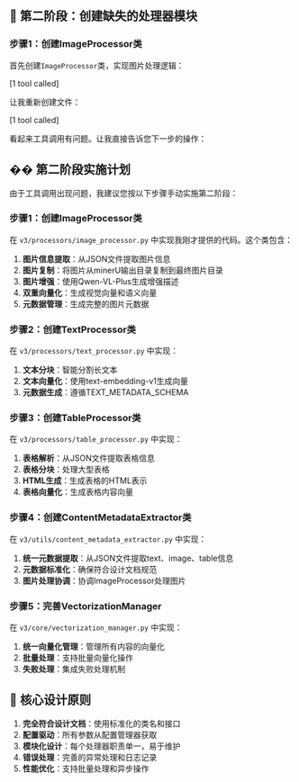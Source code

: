 

## **🚀 第二阶段：创建缺失的处理器模块**

### **步骤1：创建ImageProcessor类**

首先创建`ImageProcessor`类，实现图片处理逻辑：


[1 tool called]

让我重新创建文件：


[1 tool called]

看起来工具调用有问题。让我直接告诉您下一步的操作：

## **�� 第二阶段实施计划**

由于工具调用出现问题，我建议您按以下步骤手动实施第二阶段：

### **步骤1：创建ImageProcessor类**

在 `v3/processors/image_processor.py` 中实现我刚才提供的代码。这个类包含：

1. **图片信息提取**：从JSON文件提取图片信息
2. **图片复制**：将图片从minerU输出目录复制到最终图片目录
3. **图片增强**：使用Qwen-VL-Plus生成增强描述
4. **双重向量化**：生成视觉向量和语义向量
5. **元数据管理**：生成完整的图片元数据

### **步骤2：创建TextProcessor类**

在 `v3/processors/text_processor.py` 中实现：

1. **文本分块**：智能分割长文本
2. **文本向量化**：使用text-embedding-v1生成向量
3. **元数据生成**：遵循TEXT_METADATA_SCHEMA

### **步骤3：创建TableProcessor类**

在 `v3/processors/table_processor.py` 中实现：

1. **表格解析**：从JSON文件提取表格信息
2. **表格分块**：处理大型表格
3. **HTML生成**：生成表格的HTML表示
4. **表格向量化**：生成表格内容向量

### **步骤4：创建ContentMetadataExtractor类**

在 `v3/utils/content_metadata_extractor.py` 中实现：

1. **统一元数据提取**：从JSON文件提取text、image、table信息
2. **元数据标准化**：确保符合设计文档规范
3. **图片处理协调**：协调ImageProcessor处理图片

### **步骤5：完善VectorizationManager**

在 `v3/core/vectorization_manager.py` 中实现：

1. **统一向量化管理**：管理所有内容的向量化
2. **批量处理**：支持批量向量化操作
3. **失败处理**：集成失败处理机制

## **🎯 核心设计原则**

1. **完全符合设计文档**：使用标准化的类名和接口
2. **配置驱动**：所有参数从配置管理器获取
3. **模块化设计**：每个处理器职责单一，易于维护
4. **错误处理**：完善的异常处理和日志记录
5. **性能优化**：支持批量处理和异步操作


